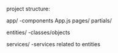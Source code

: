 project structure:

app/ -components
  App.js
  pages/
  partials/

entities/  -classes/objects

services/  -services related to entities